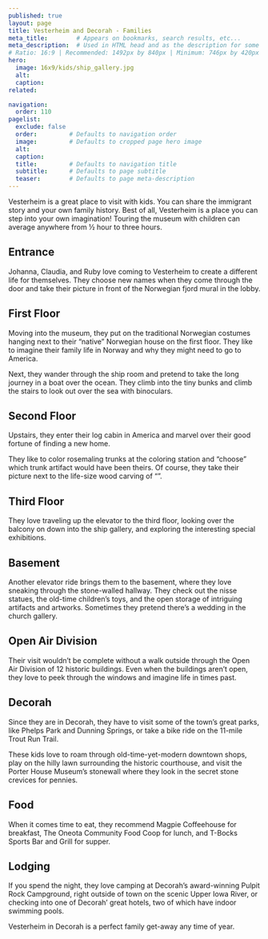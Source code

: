 ```yaml
---
published: true
layout: page
title: Vesterheim and Decorah - Families
meta_title:        # Appears on bookmarks, search results, etc...
meta_description:  # Used in HTML head and as the description for some search engines
# Ratio: 16:9 | Recommended: 1492px by 840px | Minimum: 746px by 420px
hero:
  image: 16x9/kids/ship_gallery.jpg
  alt:
  caption:
related:

navigation:
  order: 110
pagelist:
  exclude: false
  order:         # Defaults to navigation order  
  image:         # Defaults to cropped page hero image
  alt:
  caption:
  title:         # Defaults to navigation title
  subtitle:      # Defaults to page subtitle
  teaser:        # Defaults to page meta-description  
---
```

Vesterheim is a great place to visit with kids. You can share the immigrant story and your own family history. Best of all, Vesterheim is a place you can step into your own imagination! Touring the museum with children can average anywhere from ½ hour to three hours.

Entrance
-----------------
Johanna, Claudia, and Ruby love coming to Vesterheim to create a different life for themselves. They choose new names when they come through the door and take their picture in front of the Norwegian fjord mural in the lobby.

First Floor
-----------------
Moving into the museum, they put on the traditional Norwegian costumes hanging next to their “native” Norwegian house on the first floor. They like to imagine their family life in Norway and why they might need to go to America. 

Next, they wander through the ship room and pretend to take the long journey in a boat over the ocean. They climb into the tiny bunks and climb the stairs to look out over the sea with binoculars.

Second Floor
-----------------
Upstairs, they enter their log cabin in America and marvel over their good fortune of finding a new home. 

They like to color rosemaling trunks at the coloring station and “choose” which trunk artifact would have been theirs. Of course, they take their picture next to the life-size wood carving of “”.

Third Floor
-----------------
They love traveling up the elevator to the third floor, looking over the balcony on down into the ship gallery, and exploring the interesting special exhibitions.

Basement
-----------------
Another elevator ride brings them to the basement, where they love sneaking through the stone-walled hallway. They check out the nisse statues, the old-time children’s toys, and the open storage of intriguing artifacts and artworks. Sometimes they pretend there’s a wedding in the church gallery.

Open Air Division
-----------------
Their visit wouldn’t be complete without a walk outside through the Open Air Division of 12 historic buildings. Even when the buildings aren’t open, they love to peek through the windows and imagine life in times past.

Decorah
-----------------
Since they are in Decorah, they have to visit some of the town’s great parks, like Phelps Park and Dunning Springs, or take a bike ride on the 11-mile Trout Run Trail. 

These kids love to roam through old-time-yet-modern downtown shops, play on the hilly lawn surrounding the historic courthouse, and visit the Porter House Museum’s stonewall where they look in the secret stone crevices for pennies. 

Food
-----------------
When it comes time to eat, they recommend Magpie Coffeehouse for breakfast, The Oneota Community Food Coop for lunch, and T-Bocks Sports Bar and Grill for supper. 

Lodging
-----------------
If you spend the night, they love camping at Decorah’s award-winning Pulpit Rock Campground, right outside of town on the scenic Upper Iowa River, or checking into one of Decorah’ great hotels, two of which have indoor swimming pools.

Vesterheim in Decorah is a perfect family get-away any time of year.
